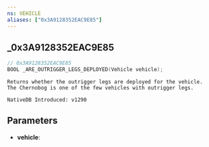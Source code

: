 ```yaml
---
ns: VEHICLE
aliases: ["0x3A9128352EAC9E85"]
---
```

## _0x3A9128352EAC9E85

```c
// 0x3A9128352EAC9E85
BOOL _ARE_OUTRIGGER_LEGS_DEPLOYED(Vehicle vehicle);
```

```
Returns whether the outrigger legs are deployed for the vehicle.
The Chernobog is one of the few vehicles with outrigger legs.

NativeDB Introduced: v1290
```

## Parameters
* **vehicle**:

